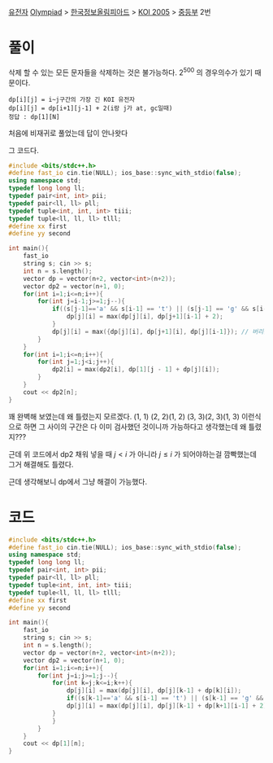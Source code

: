 [유전자](https://www.acmicpc.net/problem/2306)
[Olympiad](https://www.acmicpc.net/category/2) > [한국정보올림피아드](https://www.acmicpc.net/category/55) > [KOI 2005](https://www.acmicpc.net/category/71) > [중등부](https://www.acmicpc.net/category/detail/371) 2번

# 풀이
삭제 할 수 있는 모든 문자들을 삭제하는 것은 불가능하다. $2^{500}$ 의 경우의수가 있기 때문이다. 
```
dp[i][j] = i~j구간의 가장 긴 KOI 유전자 
dp[i][j] = dp[i+1][j-1] + 2(i랑 j가 at, gc일때)
정답 : dp[1][N]
```
처음에 비재귀로 풀었는데 답이 안나왓다

그 코드다. 
```cpp
#include <bits/stdc++.h>
#define fast_io cin.tie(NULL); ios_base::sync_with_stdio(false);
using namespace std;
typedef long long ll;
typedef pair<int, int> pii;
typedef pair<ll, ll> pll;
typedef tuple<int, int, int> tiii;
typedef tuple<ll, ll, ll> tlll;
#define xx first
#define yy second

int main(){
    fast_io
    string s; cin >> s;
    int n = s.length();
    vector dp = vector(n+2, vector<int>(n+2));
    vector dp2 = vector(n+1, 0);
    for(int i=1;i<=n;i++){
        for(int j=i-1;j>=1;j--){
            if((s[j-1]=='a' && s[i-1] == 't') || (s[j-1] == 'g' && s[i-1] == 'c')){
                dp[j][i] = max(dp[j][i], dp[j+1][i-1] + 2);
            }
            dp[j][i] = max({dp[j][i], dp[j+1][i], dp[j][i-1]}); // 버리는 경우 체크
        }
    }
    for(int i=1;i<=n;i++){
        for(int j=1;j<i;j++){
            dp2[i] = max(dp2[i], dp[1][j - 1] + dp[j][i]);
        }
    }
    cout << dp2[n];
}
```
꽤 완벽해 보였는데 왜 틀렸는지 모르겠다. 
(1, 1)
(2, 2)(1, 2)
(3, 3)(2, 3)(1, 3)
이런식으로 하면 그 사이의 구간은 다 이미 검사했던 것이니까 가능하다고 생각했는데 왜 틀렸지???

근데 위 코드에서 dp2 채워 넣을 때 $j < i$ 가 아니라 $j \leq i$ 가 되어야하는걸 깜빡했는데 그거 해결해도 틀렸다. 


근데 생각해보니 dp에서 그냥 해결이 가능했다. 

# 코드
```cpp
#include <bits/stdc++.h>
#define fast_io cin.tie(NULL); ios_base::sync_with_stdio(false);
using namespace std;
typedef long long ll;
typedef pair<int, int> pii;
typedef pair<ll, ll> pll;
typedef tuple<int, int, int> tiii;
typedef tuple<ll, ll, ll> tlll;
#define xx first
#define yy second

int main(){
    fast_io
    string s; cin >> s;
    int n = s.length();
    vector dp = vector(n+2, vector<int>(n+2));
    vector dp2 = vector(n+1, 0);
    for(int i=1;i<=n;i++){
        for(int j=i;j>=1;j--){
            for(int k=j;k<=i;k++){
                dp[j][i] = max(dp[j][i], dp[j][k-1] + dp[k][i]);
                if((s[k-1]=='a' && s[i-1] == 't') || (s[k-1] == 'g' && s[i-1] == 'c')){
                dp[j][i] = max(dp[j][i], dp[j][k-1] + dp[k+1][i-1] + 2);
            }
            }
        }
    }
    cout << dp[1][n];
}
```